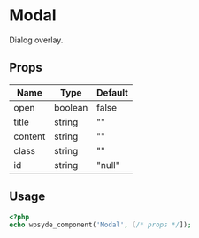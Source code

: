 # Modal

Dialog overlay.

## Props

| Name    | Type    | Default |
| ------- | ------- | ------- |
| open    | boolean | false   |
| title   | string  | ""      |
| content | string  | ""      |
| class   | string  | ""      |
| id      | string  | "null"  |

## Usage

```php
<?php
echo wpsyde_component('Modal', [/* props */]);
```

